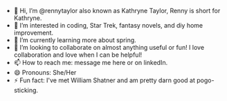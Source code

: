- 👋 Hi, I’m @rennytaylor also known as Kathryne Taylor, Renny is short for Kathryne.
- 👀 I’m interested in coding, Star Trek, fantasy novels, and diy home improvement.
- 🌱 I’m currently learning more about spring.
- 💞️ I’m looking to collaborate on almost anything useful or fun! I love collaboration and love when I can be helpful!
- 📫 How to reach me: message me here or on linkedIn.
- 😄 Pronouns: She/Her
- ⚡ Fun fact: I've met William Shatner and am pretty darn good at pogo-sticking.

<!---
rennytaylor/rennytaylor is a ✨ special ✨ repository because its `README.md` (this file) appears on your GitHub profile.
You can click the Preview link to take a look at your changes.
--->
